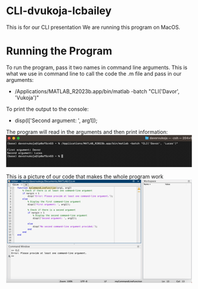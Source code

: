# CLI-dvukoja-lcbailey
This is for our CLI presentation
We are running this program on MacOS.

# Running the Program
To run the program, pass it two names in command line arguments. This is what we use in command line to call the code the .m file and pass in our arguments:
- /Applications/MATLAB_R2023b.app/bin/matlab -batch "CLI('Davor', 'Vukoja')"

To print the output to the console:
- disp(l['Second argument: ', arg1]);

The program will read in the arguments and then print information:
![alttext](img.png)

This is a picture of our code that makes the whole program work
![alttext](Code.jpeg)
